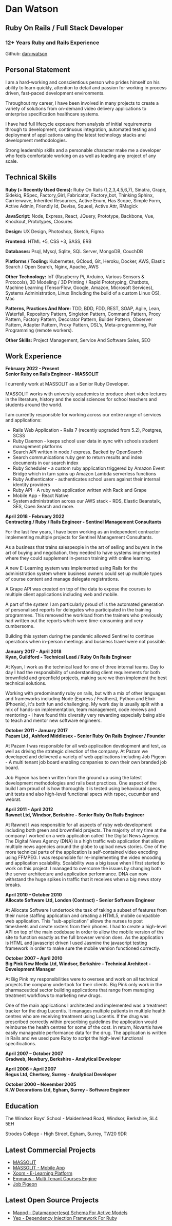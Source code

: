 # Dan Watson

## Ruby On Rails / Full Stack Developer

### 12+ Years Ruby and Rails Experience

Github: [dan-watson](https://github.com/dan-watson)

## Personal Statement

I am a hard-working and conscientious person who prides himself on his ability to learn quickly, attention to detail and passion for working in process driven, fast-paced development environments.

Throughout my career, I have been involved in many projects to create a variety of solutions from on-demand video delivery applications to enterprise specification healthcare systems.

I have had full lifecycle exposure from analysis of initial requirements through to development, continuous integration, automated testing and deployment of applications using the latest technology stacks and development methodologies.

Strong leadership skills and a personable character make me a developer who feels comfortable working on as well as leading any project of any scale.

## Technical Skills

**Ruby (+ Recently Used Gems):** Ruby On Rails (1,2,3,4,5,6,7), Sinatra, Grape, Sidekiq, RSpec, Factory\_Girl, Fabricator, Factory\_bot, Thinking Sphinx, Carrierwave, Inherited Resources, Active Enum, Has Scope, Simple Form, Active Admin, Friendly Id, Devise, Squeel, Active Attr, RMagick

**JavaScript:** Node, Express, React, JQuery, Prototype, Backbone, Vue, Knockout, Prototypes, Closures

**Design:** UX Design, Photoshop, Sketch, Figma

**Frontend:** HTML +5, CSS +3, SASS, ERB

**Databases:** Psql, Mysql, Sqlite, SQL Server, MongoDB, CouchDB

**Platforms / Tooling:** Kubernetes, GCloud, Git, Heroku, Docker, AWS, Elastic Search / Open Search, Nginx, Apache, AWS

**Other Technology:** IoT (Raspberry Pi, Arduino, Various Sensors & Protocols), 3D Modeling / 3D Printing / Rapid Prototyping, Chatbots, Machine Learning (TensorFlow, Google, Amazon, Microsoft Services), Systems Administration, Linux (Including the build of a custom Linux OS), Mac

**Patterns, Practices And More:** TDD, BDD, FDD, REST, SOAP, Agile, Lean, Waterfall, Repository Pattern, Singleton Pattern, Command Pattern, Proxy Pattern, Factory Pattern, Decorator Pattern, Builder Pattern, Observer Pattern, Adapter Pattern, Proxy Pattern, DSL’s, Meta-programming, Pair Programming (remote workers).

**Other Skills:** Project Management, Service And Software Sales, SEO

## Work Experience

**February 2022 - Present** \
**Senior Ruby on Rails Engineer - MASSOLIT**

I currently work at MASSOLIT as a Senior Ruby Developer.

MASSOLIT works with university academics to produce short video lectures in the
literature, history and the social sciences for school teachers and students
around the world.

I am currently responsible for working across our entire range of services and
applications:

* Rails Web Application - Rails 7 (recently upgraded from 5.2), Postgres, SCSS
* Ruby Daemon - keeps school user data in sync with schools student management
platforms
* Search API written in node / express. Backed by OpenSearch 
* Search communications ruby gem to return results and index documents in our
search index
*  Ruby Scheduler - a custom ruby application triggered by Amazon Event Bridge
which in turn spins up Amazon Lambda serverless functions
*  Ruby Authenticator - authenticates school users against their internal
identity providers 
* Ruby API - A ruby web application written with Rack and Grape
* Mobile App - React Native
* System administration across our AWS stack - RDS, Elastic Beanstalk, SES,
Open Search and more.

**April 2018 - February 2022**\
**Contracting / Ruby / Rails Engineer - Sentinel Management Consultants**

For the last few years, I have been working as an independent contractor implementing multiple projects for Sentinel Management Consultants.

As a business that trains salespeople in the art of selling and buyers in the art of buying and negotiation, they needed to have systems implemented where they could supplement in-person training with online learning.

A new E-Learning system was implemented using Rails for the administration system where business owners could set up multiple types of course content and manage delegate registrations.

A Grape API was created on top of the data to expose the courses to multiple client applications including web and mobile.

A part of the system I am particularly proud of is the automated generation of personalised reports for delegates who participated in the training programmes. This removed the workload from the trainers who previously had written out the reports which were time-consuming and very cumbersome.

Building this system during the pandemic allowed Sentinel to continue operations when in-person meetings and business travel were not possible.

**January 2017 - April 2018**\
**Kyan, Guildford - Technical Lead / Ruby On Rails Engineer**

At Kyan, I work as the technical lead for one of three internal teams. Day to day I had the responsibility of understanding client requirements for both brownfield and greenfield projects, making sure we then implement the best technical solutions.

Working with predominantly ruby on rails, but with a mix of other languages and frameworks including Node (Express / Feathers), Python and Elixir (Phoenix), it's both fun and challenging. My work day is usually split with a mix of hands-on implementation, team management, code reviews and mentoring - I have found this diversity very rewarding especially being able to teach and mentor new software engineers.

**October 2011 - January 2017**\
**Pazam Ltd , Ashford Middlesex - Senior Ruby On Rails Engineer / Founder**

At Pazam I was responsible for all web application development and test, as well as driving the strategic direction of the company. At Pazam we developed and delivered a variety of web applications including Job Pigeon - A multi tenant job board enabling companies to own their own branded job board.

Job Pigeon has been written from the ground up using the latest development methodologies and rails best practices. One aspect of the build I am proud of is how thoroughly it is tested using behavioural specs, unit tests and also high-level functional specs with rspec, cucumber and webrat.

**April 2011 - April 2012**\
**Rawnet Ltd, Windsor, Berkshire - Senior Ruby On Rails Engineer**

At Rawnet I was responsible for all aspects of ruby web development including both green and brownfield projects. The majority of my time at the company I worked on a web application called The Digital News Agency. The Digital News Agency (DNA) is a high traffic web application that allows multiple news agencies around the globe to upload news stories. One of the more technical parts of the application is self-contained video encoding using FFMPEG. I was responsible for re-implementing the video encoding and application scalability. Scalability was a big issue when I first started to work on this project. I managed to overcome the issues by changing both the server architecture and application performance. DNA can now withstand the huge spikes in traffic that it receives when a big news story breaks.

**April 2010 – October 2010**\
**Allocate Software Ltd, London (Contract) - Senior Software Engineer**

At Allocate Software I undertook the task of taking a subset of features from their nurse staffing application and creating a HTML5, mobile compatible web application. This “sub-application” allows the nurses to post timesheets and create rosters from their phones. I had to create a high-level API on top of the main codebase in order to allow the mobile version of the site to function exactly as the full browser version does. As the application is HTML and javascript driven I used Jasmine the javascript testing framework in order to make sure the mobile version functioned correctly.

**October 2007 – April 2010**\
**Big Pink New Media Ltd, Windsor, Berkshire - Technical Architect - Development Manager**

At Big Pink my responsibilities were to oversee and work on all technical projects the company undertook for their clients. Big Pink only work in the pharmaceutical sector building applications that range from managing treatment workflows to marketing new drugs.

One of the main applications I architected and implemented was a treatment tracker for the drug Lucentis. It manages multiple patients in multiple health centres who are receiving treatment using Lucentis. If the drug was prescribed correctly within prescribing guidelines the application would reimburse the health centres for some of the cost. In return, Novartis have easily manageable performance data for the drug. The application is written in Rails and we used pure Ruby to script the high-level functional specifications.

**April 2007 – October 2007**\
**Gradweb, Newbury, Berkshire - Analytical Developer**

**April 2006 – April 2007**\
**Regus Ltd, Chertsey, Surrey - Analytical Developer**

**October 2000 – November 2005**\
**K.W Decorations Ltd, Egham, Surrey - Software Engineer**

## Education

The Windsor Boys’ School - Maidenhead Road, Windsor, Berkshire, SL4 5EH

Strodes College - High Street, Egham, Surrey, TW20 9DR

## Latest Commercial Projects

* [MASSOLIT](https://massolit.io)
* [MASSOLIT - Mobile App](https://massolit.io/app)
* [Xoom - E-Learning Platform](https://angel.co/projects/751470-xoom-e-learning-platform)
* [Emmaus - Multi Tenant Courses Engine](https://angel.co/projects/745696-emmaus-multi-tenant-courses-engine)
* [Job Pigeon](https://angel.co/projects/1301350-job-pigeon)

## Latest Open Source Projects

* [Mappd - Datamapper(esq) Schema For Active Models](https://github.com/dan-watson/mappd)
* [Yep - Dependency Injection Framework For Ruby](https://github.com/dan-watson/yep)

